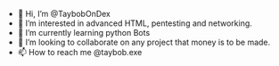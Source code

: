 - 👋 Hi, I’m @TaybobOnDex
- 👀 I’m interested in advanced HTML, pentesting and networking.
- 🌱 I’m currently learning python Bots
- 💞️ I’m looking to collaborate on any project that money is to be made.
- 📫 How to reach me @taybob.exe

<!---
TaybobOnDex/TaybobOnDex is a ✨ special ✨ repository because its `README.md` (this file) appears on your GitHub profile.
You can click the Preview link to take a look at your changes.
--->
